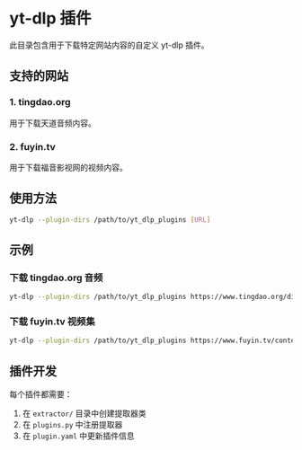 # yt-dlp 插件

此目录包含用于下载特定网站内容的自定义 yt-dlp 插件。

## 支持的网站

### 1. tingdao.org
用于下载天道音频内容。

### 2. fuyin.tv
用于下载福音影视网的视频内容。

## 使用方法

```bash
yt-dlp --plugin-dirs /path/to/yt_dlp_plugins [URL]
```

## 示例

### 下载 tingdao.org 音频
```bash
yt-dlp --plugin-dirs /path/to/yt_dlp_plugins https://www.tingdao.org/dist/#/Media?device=mobile&id=11869
```

### 下载 fuyin.tv 视频集
```bash
yt-dlp --plugin-dirs /path/to/yt_dlp_plugins https://www.fuyin.tv/content/view/movid/3039/index.html
```

## 插件开发

每个插件都需要：
1. 在 `extractor/` 目录中创建提取器类
2. 在 `plugins.py` 中注册提取器
3. 在 `plugin.yaml` 中更新插件信息